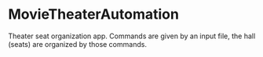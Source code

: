 # MovieTheaterAutomation
Theater seat organization app. Commands are given by an input file, the hall (seats) are organized by those commands. 
